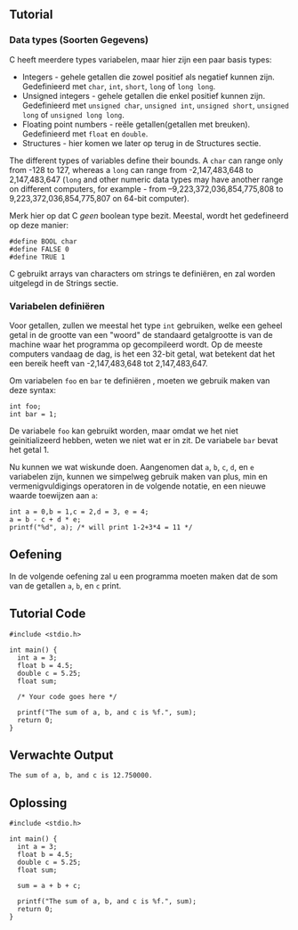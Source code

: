 Tutorial
--------

### Data types (Soorten Gegevens)

C heeft meerdere types variabelen, maar hier zijn een paar basis types:

* Integers - gehele getallen die zowel positief als negatief kunnen zijn. Gedefinieerd met `char`, `int`, `short`, `long` of `long long`.
* Unsigned integers - gehele getallen die enkel positief kunnen zijn. Gedefinieerd met `unsigned char`, `unsigned int`, `unsigned short`, `unsigned long` of `unsigned long long`.
* Floating point numbers - reële getallen(getallen met breuken). Gedefinieerd met `float` en `double`.
* Structures - hier komen we later op terug in de Structures sectie.

The different types of variables define their bounds. A `char` can range only from -128 to 127, whereas a `long` can range from -2,147,483,648 to 2,147,483,647 (`long` and other numeric data types may have another range on different computers, for example - from –9,223,372,036,854,775,808 to 9,223,372,036,854,775,807 on 64-bit computer).

Merk hier op dat C _geen_ boolean type bezit. Meestal, wordt het gedefineerd op deze manier:

    #define BOOL char
    #define FALSE 0
    #define TRUE 1

C gebruikt arrays van characters om strings te definiëren, en zal worden uitgelegd in de Strings sectie.

### Variabelen definiëren

Voor getallen, zullen we meestal het type `int` gebruiken, welke een geheel getal in de grootte van een "woord" de standaard getalgrootte is van de machine waar het programma op gecompileerd wordt. Op de meeste computers vandaag de dag, is het een 32-bit getal, wat betekent dat het een bereik heeft van -2,147,483,648 tot 2,147,483,647.

Om variabelen `foo` en `bar` te definiëren , moeten we gebruik maken van deze syntax:

    int foo;
    int bar = 1;

De variabele `foo` kan gebruikt worden, maar omdat we het niet geinitializeerd hebben, weten we niet wat er in zit. De variabele `bar` bevat het getal 1.

Nu kunnen we wat wiskunde doen. Aangenomen dat `a`, `b`, `c`, `d`, en `e` variabelen zijn, kunnen we simpelweg gebruik maken van plus, min en vermenigvuldigings operatoren in de volgende notatie, en een nieuwe waarde toewijzen aan `a`:

    int a = 0,b = 1,c = 2,d = 3, e = 4;
    a = b - c + d * e;
    printf("%d", a); /* will print 1-2+3*4 = 11 */

Oefening
--------

In de volgende oefening zal u een programma moeten maken dat de som van de getallen `a`, `b`, en `c` print.

Tutorial Code
-------------

    #include <stdio.h>

    int main() {
      int a = 3;
      float b = 4.5;
      double c = 5.25;
      float sum;

      /* Your code goes here */

      printf("The sum of a, b, and c is %f.", sum);
      return 0;
    }

Verwachte Output
---------------
    The sum of a, b, and c is 12.750000.

Oplossing
--------
    #include <stdio.h>

    int main() {
      int a = 3;
      float b = 4.5;
      double c = 5.25;
      float sum;
      
      sum = a + b + c;

      printf("The sum of a, b, and c is %f.", sum);
      return 0;
    }
